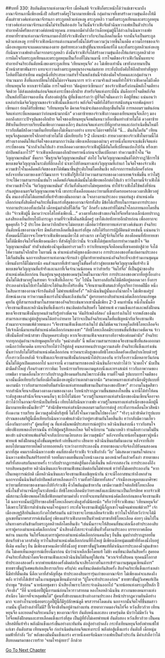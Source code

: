 ##บทที่ 330: สิบอันดับแรกแห่งอาณาจักร
เมื่อคืนสติ จ้าวเฟิงก็ตระหนักได้ว่าแม้เขาจะมาถึงอาณาจักรนภานี้เพียงหนึ่งปี กลับสร้างศัตรูไว้มากมายเพียงนี้
กลุ่มอำนาจที่เขาสร้างความขุ่นเคืองให้มีตั้งแต่ราชวงศ์แห่งอาณาจักรนภา ตระกูลหลิวแห่งหงหู ตระกูลหลิว รวมทั้งตระกูลเทียนและตระกูลหยุน
ราชวงศ์แห่งอาณาจักรนภานั้นไม่จำเป็นต้องเอ่ย ในวันนั้นจ้าวเฟิงจับตัวฉินหวางเฟยเป็นตัวประกัน ทำลายศักดิ์ศรีของราชวงศ์ต่อหน้าทุกคน ภายนอกมีคำล่ำลือว่าเด็กหนุ่มผู้นี้ได้ล่วงเกินฉินหวางเฟย
สายตาที่ราชาแห่งอาณาจักรนภามองไปยังจ้าวเฟิงนั้นราวกับจะกินเลือดกินเนื้อ
จากนั้นจึงเป็นตระกูลหลิวแห่งหงหู การที่จ้าวเฟิงหนีการแต่งงานมาครั้งนั้นได้สร้างความวุ่นวายขึ้นในอดีต ความโกรธของเจ้าเมืองหงหูแทบจะแผดเผาตนเองตาย สุดท้ายทะลวงเข้าสู่ขั้นนายเหนือแท้ได้
และทั้งตระกูลหลิวแห่งหงหูกับฉินหวางเฟยต่างก็มาจากตระกูลหลิว ดังนั้นจ้าวเฟิงจึงได้สร้างความขุ่นเคืองให้แก่ตระกูลหลิวด้วย
การผิดใจกับตระกูลเทียนและตระกูลหยุนเป็นเรื่องที่ไม่นานมานี้
การโจมตีของจ้าวเฟิงวันนั้นแทบจะทำลายอัจฉริยะอันดับหนึ่งของตระกูลเทียน ‘เทียนหยุนจือ’ ลง
ไม่เพียงเท่านั้น เขายังกลายมาเป็นหัวหน้าสาขาพันธารา แทบจะกวาดล้างตระกูลหยุนรองจนล่มสลาย กระทั่งบีบบังคับให้อีกฝ่ายทำสัญญาโลหิตที่ไม่เท่าเทียม
คนผู้หนึ่งที่ประสบความสำเร็จในพลังเช่นนี้จำต้องผิดใจกับคนและกลุ่มอำนาจจำนวนมาก สิ่งที่แลกเปลี่ยนไปนั้นไม่อาจจินตนาการ
ทว่า ความจริงแล้วคนที่ทำให้จ้าวเฟิงคาดไม่ถึงคือเทียนหยุนจือ
หากเขาจำไม่ผิด การโจมตีจาก ‘พัดฉุ่ยเยว่เซียนเถา’ ของจ้าวเฟิงครั้งก่อนมีพลังโจมตีทางจิตด้วย ได้ส่งผลต่อต้นอ่อนจิตแห่งกระบี่ของอีกฝ่าย
สำหรับจิตแห่งกระบี่นั้น มันคือการโจมตีพลังจิต เป็นพลังที่ไม่อาจมองเห็น
ทั้งสองต่อสู้กัน ผู้ที่แข็งแกร่งกว่า ผู้ที่จิตใจมั่นคงกว่า คือผู้ที่ชนะ
แน่นอนว่าแหล่งกำเนิดจิตวิญญาณของจ้าวเฟิงนั้นแข็งแกร่ง พลังจิตโจมตียังได้รับการสนับสนุนจากพัดฉุ่ยเยว่เซียนเถา ย่อมได้รับชัยชนะ
“เทียนหยุนจือ มิคาดเจ้าแม้จะล้มลงกลับลุกขึ้นยืนได้ การหลอมรวมต้นอ่อนจิตแห่งกระบี่แหลมคมกว่าก่อนหน้ามากนัก”
ดวงตาซ้ายของจ้าวเฟิงกวาดมองเทียนหยุนจือเล็กๆ มองออกถึงสภาวะปัจจุบันของอีกฝ่าย
จิตใจของเทียนหยุนจือพลันหนาวเยือกขึ้นอย่างช่วยไม่ได้ ดวงตาซ้ายสีฟ้าเย็นเยียบราบเรียบนั้นเพียงกวาดมองเล็กๆ ต้นอ่อนจิตแห่งกระบี่ที่ถูกทำลายและก่อกำเนิดขึ้นใหม่ก็ราวกับสัมผัสถึงความเย็นเยียบที่มองไม่เห็นบางอย่าง แทบจะไม่อาจขยับได้
“นี่... มันอันใดกัน”
เทียนหยุนจือสูดลมหายใจลึกอย่างช่วยไม่ได้
เมื่อเทียบกับ 1-2 เดือนหน้า สายดวงตาของจ้าวเฟิงในยามนี้ได้สร้างแรงกดดันให้แก่จิตใจของเขามากกว่าเดิม
เพียงเหลือบมองผ่านๆ คราหนึ่งก็แทบจะแช่แข็งจิตแห่งกระบี่ของตน
“น่ากลัวเกินไปแล้ว สายเลือดดวงตาของจ้าวเฟิงผู้นี้มีอันใดที่เปลี่ยนแปลงไปกัน หรือเขาปกปิดพลังเอาไว้?”
จ้าวเฟิงเหลือบมองอีกฝ่ายคราหนึ่งก่อนจะปิดเปลือกตา ทำความเข้าใจใน ‘จิตวิญญาณเหมันต์’ ชั้นแรก ‘พื้นฐานจิตวิญญาณเหมันต์’ ต่อไป
ในจิตวิญญาณเหมันต์ได้ปรากฏวิธีการใช้ขอบเขตจิตวิญญาณในระดับที่ลึกลงไป นำเขาไปยังหนทางแห่งวิญญาณที่เก่าแก่
ในจิตใจของจ้าวเฟิง ความเข้าใจในเคล็ดพลังจิตของเขาได้พัฒนาขึ้นสู่ระดับใหม่โดยสิ้นเชิง
หลังจากการหลับลึกครั้งก่อน หลังจากที่ดวงตาของเขาวิวัฒนาการ จ้าวเฟิงก็รู้สึกได้ว่าความสามารถของดวงตาเทพเจ้าเพิ่มขึ้น ทว่าไม่รู้ว่าจะใช้ความสามารถนั้นเช่นไร
เคล็ดพลังจิตแต่เดิมนั้นไม่เพียงพออีกต่อไปแล้ว
ทว่าในยามนี้จ้าวเฟิงได้ทำความเข้าใจใน ‘จิตวิญญาณเหมันต์’ ทั้งวันทั้งคืนอย่างไม่หยุดหย่อน ทำให้จ้าวเฟิงได้ใช้พลังที่ซ่อนเร้นอยู่ของเนตรจิตวิญญาณเทพเจ้านี้
เขากระทั่งเคลือบแคลงว่ายามที่เขายังครอบครองดวงตาสีเขียวอยู่นั้น ตนเองยังไม่ได้เผยพลังที่แท้จริงของมันออกมา
ณ ใจกลางลานประลอง บนแท่นสูง
ตำแหน่งคัดเลือกก่อนทั้งสิบคืออัจฉริยะที่แข็งแกร่งที่สุดของอาณาจักรทั้งสิบ มีข้อได้เปรียบในการมองการประลองจากลานประลองทั้งแปดได้
เด็กหนุ่มลำดับสี่ได้เริ่ม ‘งีบ’ อีกครั้ง แสดงท่าทีไม่สนใจโลกภายนอกโดยสิ้นเชิง
“จ้าวเฟิงผู้นี้ มิคาดว่าจะยโสโอหังเพียงนี้...”
ดวงตาทั้งสองข้างของจินไท่จือหรี่ตาลงเล็กน้อยปรากฏแสงสีทองเย็นเยียบไปถึงกระดูก
ยามที่จ้าวเฟิงคืนสติเมื่อครู่ เขาได้เอ่ยทักทายอีกฝ่ายก่อน เพื่ออยากจะพูดคุยสัก 1-2 ประโยค มิคาดว่าอีกฝ่ายจะไม่ตอบเขา
เมื่อคิดว่ารัชทายาทแห่งราชวงศ์เช่นเขา อัจฉริยะอันดับหนึ่งของอาณาจักร มีพลังสายเลือดที่แข็งแกร่งที่สุด กลับได้รับการปฏิบัติตนด้วยเช่นนี้
แน่นอนว่า
ทั้งหมดนี่ก็ไม่อาจจะโทษจ้าวเฟิงเพียงคนเดียวได้
อย่างแรก เขาไม่รู้จักจินไท่จื่อ สองคือคนที่ทักทายเขาไม่ได้มีเพียงจินไท่จื่อเพียงคนเดียว
ที่สำคัญไปกว่านั้น จ้าวเฟิงได้ทุ่มเทกับการทำความเข้าใจ ‘จิตวิญญาณเหมันต์’ ทำตัวเช่นฟองน้ำดูดซึมอย่างรวดเร็ว ทว่าเทียนหยุนจือคือคนที่เขาเคยต่อสู้ด้วย จึงได้ให้ความสนใจอีกฝ่าย
ในยามนี้
ณ ตำแหน่งสำคัญของเมืองหลวง การประลองของทั้งแปดลานประลองได้เริ่มต้นขึ้น
นอกจากสิบดาราแห่งอาณาจักรแล้ว ผู้ที่มาท้าทายตำแหน่งอัจฉริยะที่จะเข้าร่วมงานชุมนุมเซียนมังกรก็มีไม่มากนัก
คนส่วนมากที่เข้าร่วมอยู่ในขั้นครึ่งก้าวสู่ขอบเขตจิตวิญญาณที่แท้จริง มีขอบเขตจิตวิญญาณที่แท้จริงและนภาที่เจ็ดจำนวนน้อยคน
ทว่าสำหรับ ‘จินไท่จื่อ’ ที่เป็นผู้นำของสิบตำแหน่งคัดเลือกก่อน ยืนอยู่บนจุดสูงสุดของคนรุ่นใหม่ในอาณาจักร การประลองของพวกที่อยู่เบื้องล่างนั้นไม่ได้เข้ามาอยู่ในสายตา
จ้าวเฟิงที่เลือกจะ ‘งีบ’ ไปนั้น ในทางกลับกันได้มีสติอยู่ตลอดเวลา
ยิ่งการประลองดำเนินไปเท่าใดก็มักจะได้ยินเสียงโห่ร้องขึ้น
“เจียนซานเฟิงสมแล้วที่ถูกเรียกว่ายอดฝีมือ หนึ่งในสิบดาราของอาณาจักรอันดับสี่ ไม่พ่ายแพ้สักครั้ง”
“หลิวฉินซินผู้นั้นเองก็น่าตกใจ ไม่เพียงแค่รูปลักษณ์งดงาม ทว่าความแข็งแกร่งก็น่าตื่นตะลึงเช่นกัน”
ผู้ครอบครองสิบตำแหน่งคัดเลือกก่อนเอ่ยพูดคุยกัน
ผู้ที่สามารถเข้ามาในสายตาของอัจฉริยะเช่นพวกเขานั้นมีเพียง 2-3 คนเท่านั้น
หนึ่งในนั้นคือเจียงซานเฟิงและหลิวฉินซินที่แข็งแกร่ง ชนะติดต่อกันสิบครั้ง ไม่พ่ายแพ้
ความแข็งแกร่งและพลังฝึกตนของเจียงซานเฟิงนั้นทุกคนล้วนรับรู้อย่างชัดเจน ‘คัมภีร์เพลิงอัสดง’ แข็งแกร่งเกินไป จากพลังของมันสามารถเอาชนะคู่ต่อสู้ทุกคนได้อย่างง่ายดาย
ไม่ว่าจะเป็นอัจฉริยะคนใดที่เผชิญหน้ากับเจียงซานเฟิง ส่วนมากจะยอมแพ้ด้วยตนเอง
“เจียงซานเฟิงแข็งแกร่งเกินไป มันไม่ชัดเจนว่าเหตุใดลัทธิโลหะเลือดจึงให้เจ้าเด็กนี่มาแทนที่ตำแหน่งคัดเลือกก่อนของเขา”
“ลัทธิโลหะเลือดมีระบบชนชั้นที่เข้มงวดชัดเจน จ้าวเฟิงนั่นคือหัวหน้าสาขา เป็นบุคคลระดับสูง หากเจียงซานเฟิงเจอเขาบางทีอาจต้องค้อมคำนับ”
อัจฉริยะจากทุกกลุ่มอำนาจเอ่ยพูดคุยเกี่ยวกับ ‘จุดน่าสงสัย’ นี้
พลังความสามารถของเจียงซานเฟิงที่แสดงออกมาเหนือกว่าที่คาดคิด แทบจะเรียกได้ว่าไร้คู่ต่อสู้
คนหลายคนปรากฏความสงสัย อัจฉริยะที่แข็งแกร่งเช่นนั้นทว่ากลับไม่ได้รับตำแหน่งคัดเลือกก่อน
ทว่าคนระดับสูงของลัทธิโลหะเลือดยังคงปิดปากเงียบด้วยรู้เรื่องราวเบื้องหลังดี
จ้าวเฟิงและเจียงซานเฟิงนั้นก่อนหน้าได้ประลองกัน ทว่าเรื่องราวเมื่อหลายวันก่อนนั้นไม่ได้ถูกเปิดเผยออกไป
นอกจากนี้
ความสามารถของหลิวฉินซินก็อาจกล่าวได้ว่า ‘น่าตกใจ’ นับเป็นม้ามืดตัวใหญ่
เรือนร่างขาวราวหิมะ ใบหน้าราบเรียบงดงามดูสงบนิ่งและทรงสเน่ห์ ราวกับภาพวาดของเทพธิดา ยามเคลื่อนไหวราวกับปรากฏเสียงดนตรีแสนไพเราะดังขึ้น
ยามที่โจมตี รูปแบบการโจมตีของนางนั้นเมื่อเทียบกับวันที่ลงมือในเมืองหงหูนับว่าแตกต่างมากนัก
“มรดกหนทางแห่งสำเนียงมีรูปแบบที่งดงามนัก ราวกับสามารถหยิบยืมสำเนียงแห่งสายลมขับขานเป็นทำนองของปักษา”
สาวงามในชุดสีขาวจากสำนักเจี่ยนจงปิดดวงตางดงามของนางลง ใบหน้าปรากฏความชื่นชมหลงใหลขึ้น
ฉากนี้ได้ทำให้คนระดับสูงของสำนักเจี่ยนจงคนอื่นๆ ชะงักไปไม่น้อย
“ความรู้ในหนทางแห่งสำเนียงของฉินเซียนจื่ออาจกล่าวได้ว่าในอาณาจักรนับเป็นที่หนึ่ง เทียบได้กับฉินหวางเฟย ความรู้ในหนทางแห่งสำเนียงของเด็กผู้นี้มีมากมายเพียงนั้นเชียว?”
“สำนักชีพจรแห่งสำเนียงหลอมรวมกับการต่อสู้ กระทั่งการเคลื่อนไหวสีหน้ายังงดงาม ราบเรียบ มีความสูงศักดิ์บริสุทธิ์ ไม่ใส่ใจในความเป็นไปของโลก”
“จริงๆ แล้วข้าคิดว่ารูปแบบปราณของสตรีผู้นี้เมื่อเทียบกับฉินหวางเฟยแล้วนับว่าอยู่ตรงข้ามกันโดยสิ้นเชิง ทว่ากลับมีความเกี่ยวเนื่องกันบางอย่าง”
ผู้คนที่อยู่ ณ ที่แห่งนั้นพอมีประสบการณ์อยู่บ้าง
หลิวฉินซินสงบนิ่ง ราวกับสนใจเพียงฟังบทเพลงโบราณนั้น ทำให้ผู้คนรู้สึกหลงใหล จิตใจเบิกบาน
“แม่นางหลิว ท่านคือสาวงามในฝันของข้า แม้จะพ่ายแพ้แต่จิตใจกลับเบิกบานเงียบสงบ มีความสุขนัก”
หลังจากที่นายน้อยในชุดขาวผู้หนึ่งพ่ายแพ้ พลังฝึกตนสูงถึงขั้นมนุษย์แท้ เอ่ยขึ้นอย่าง เสียดาย
หลิวฉินซินแย้มยิ้มงดงาม หลังจากที่เอ่ยตอบไปตามมารยาทก็พลิ้วกายถอยหลัง
ระหว่างการประลองนั้น สายตาของนางจับจ้องไปยังคนสองคนมากที่สุด
คนแรกคือฉินหวางเฟย คนที่สองคือจ้าวเฟิง
จ้าวเฟิงกำลัง ‘งีบ’ ไม่แสดงความสนใจต่อนาง
ฉินหวางเฟยเป็นสตรีร้อยท่าที รอยยิ้มบางเผยขึ้นบนใบหน้างดงาม มองหน้าครั้งแล้วครั้งเล่า
สายตาของสตรีทั้งสองสบกันหลายครั้ง ราวกับปรากฏการต่อสู้ที่มองไม่เห็นขึ้น
หลังจากสองวัน การประลองก็ถึงรอบสิบคนสุดท้าย
หลิวฉินซินและเจียงซานเฟิงชนะติดต่อกันไม่พ่ายแพ้ ทว่ายังไม่เคยประลองกัน
“หากเป็นเหตุการณ์ปกติ เมื่อหลิวฉินซินและเจียงซานเฟิงเผชิญหน้ากัน น่าจะมีโอกาสชนะห้าถึงหกส่วน นอกจากนั้นฉินซินยังปกปิดพลังสายเลือดเอาไว้ รวมทั้งท่าไม้ตายทั้งสอง”
เจ้าเมืองหงหูลอบผงกศีรษะ
ทว่ายามที่สายตาของเขามองไปยังจ้าวเฟิง คิ้วก็พลันมุ่นเข้าหากัน
เขามีความเข้าใจต่อลัทธิโลหะเลือด หนึ่งในขั้วอำนาจนี้อยู่ในระดับหนึ่ง
ลัทธิโลหะเลือดนับว่าทรงพลังและมีสถานะเป็นเกียรติยศ หากจ้าวเฟิงมีสถานะก็เพียงพอแค่ให้เชื่อฟังยอมทำตามคำสั่ง ยากที่จะแทนที่ตำแหน่งคัดเลือกก่อนของเจียงซานเฟิงได้
นอกจากนั้นปฏิกิริยาของลัทธิโลหะเลือดระดับสูงยังมีน้อยนัก
“หรือว่าที่จ้าวเฟิงชนะ ‘เทียนหยุนจือ’ ได้เพราะใช้วิธีการต่ำช้าเช่นจอมโจรฉุ่ยเยว่ กระทั่งเจียงซานเฟิงผู้นี้ก็ถูกเขาโจมตีจนพ่ายแพ้ด้วย?”
เจ้าเมืองหงหูรู้สึกยินดีและกังวลไปพร้อมกัน
แม้ว่าเขาจะโกรธเกลียดจ้าวเฟิง ทว่าในใจก็ยังหวังว่าจะได้มีลูกเขยที่มากพรสวรรค์เช่นนี้อยู่
เพียงแต่จ้าวเฟิงกลายเป็นหัวหน้าสาขาลัทธิโลหะเลือด ค่อยๆ เดินไปในเส้นทางตรงกันข้ามกับตระกูลหลิวหลักโดยสิ้นเชิง
“เช่นนั้นเราจะให้สิบคนที่ชนะต่อเนื่องท้าประลองสิบดาราผู้ครองตำแหน่งคัดเลือกก่อน”
น้ำเสียงดังใสกระจ่างดังขึ้นทั่วทั้งลานประลอง
บรรยากาศเดือดพล่าน
บนแท่น จินไท่จื่อและดาราผู้ครองตำแหน่งคัดเลือกก่อนคนอื่นๆ ยืนขึ้น มุมปากปรากฏรอยยิ้ม ต้อนรับช่วงเวลาสำคัญ
ทว่าในสิบตำแหน่งคัดเลือกก่อนที่ยิ่งใหญ่ มีเพียงเด็กหนุ่มผมฟ้าที่ยังคงนั่งงีบอยู่ที่เดิม
คนอื่นๆ ยืน มีเพียงเขาคนเดียวที่ยังนั่งอยู่
ชายชราขั้นผู้วิเศษแท้ที่ดำเนินการประลองคิ้วมุ่นเข้าหากัน ไม่เคยเห็นเหตุการณ์เยี่ยงนี้มาก่อน นับว่าน่าเหลือเชื่อโดยแท้
ไม่ช้า
คนที่ชนะติดกันสิบครั้ง สุดยอดอัจฉริยะทั้งสิบนำโดยเจียงซานเฟิงและหลิวฉินซินได้ยืนอยู่ใต้แท่น
“พวกเจ้าทั้งสิบคน ทุกคนมีโอกาสท้าประลองสองครั้ง หากพ่ายแพ้สองครั้งติดต่อกันจะเสียโอกาสในการเข้าร่วมงานชุมนุมเซียนมังกร”
ชายชราขั้นผู้วิเศษแท้เอ่ยเสียงราบเรียบ
ครับ/ค่ะ
คนที่ชนะติดต่อกันสิบครั้ง สิบอัจฉริยะที่แข็งแกร่งเหล่านี้มีท่าทีตื่นเต้น
นี่คือเวลาที่สำคัญที่สุด ท้าประลองสิบดารารุ่นเก่าของอาณาจักร ไม่เพียงแค่จะแสดงถึงพลัง ทว่ายังได้เข้าร่วมในงานชุมนุมเซียนมังกรด้วย
“ผู้ใดจะท้าประลองก่อน”
ชายชราขั้นผู้วิเศษแท้เปิดปากพูด
“ข้าก่อน”
นายน้อยชุดขาว น้ำเสียงไพเราะใสกระจ่างเดินออกไป
“นายน้อยแห่งตระกูลปี้หลัก ปี้เจียงชิง”
“ฮี่ฮี่ นายน้อยปี้ผู้นี้อารมณ์อ่อนไหวราวสายลม หลงใหลหลิวฉินซิน สาวงามของหนทางแห่งสำเนียง ไม่อาจที่จะหลุดพ้นได้”
ผู้คนทั้งข้างบนและข้างล่างลานประลอง สีหน้าปรากฏความยินดีอย่างมาก
จะอย่างไรนายน้อยตระกูลปี้ผู้นี้ก็มีรูปลักษณ์ดูดี พรสวรรค์โดดเด่น นอกจากนั้นจิตใจที่ชื่นชมสาวงามนั้น ผู้ใดบ้างเล่าที่ไม่มี?
ปี้เจียงชิงยืนอยู่ด้านล่างแท่น สายตากวาดมองจินไท่จื่อ หวังเสี่ยวก้วย เทียนหยุนจือ และยอดอัจฉริยะคนอื่นๆ ของอาณาจักร
อันดับหนึ่งและสอง เขาครุ่นคิด นับว่าไม่มีหวัง
จินไท่จื่อพลังฝึกตนและสายเลือดแข็งแกร่งที่สุด เป็นผู้ที่ยังไม่เคยพ่ายแพ้
อันดับสอง หวังเสี่ยวก้วย เป็นคนเสียสติที่แท้จริง พลังมักแข็งแกร่งขึ้นอย่างกะทันหัน ต่อสู้อย่างบ้าคลั่ง กระทั่งเทียนหยุนจือยังพ่ายแพ้ให้แก่เขา
อันดับสาม เทียนหยุนจือ ก่อกำเนิดต้นอ่อนจิตแห่งกระบี่ พลังต่อสู้แข็งแกร่ง
อันดับสี่ เด็กหนุ่มผมฟ้าที่กำลัง ‘งีบ’ พลังของมันนั้นแข็งแกร่ง คราหนึ่งเคยจับฉินหวางเฟยเป็นตัวประกัน มีคำเล่าลือว่าได้สืบทอดมรดกของวายร้าย ‘จอมโจรฉุ่ยเยว่’ อีกด้วย


[Go To Next Chapter]( ./110.md)
